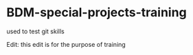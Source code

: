 # BDM-special-projects-training
used to test git skills


Edit:  this edit is for the purpose of training

